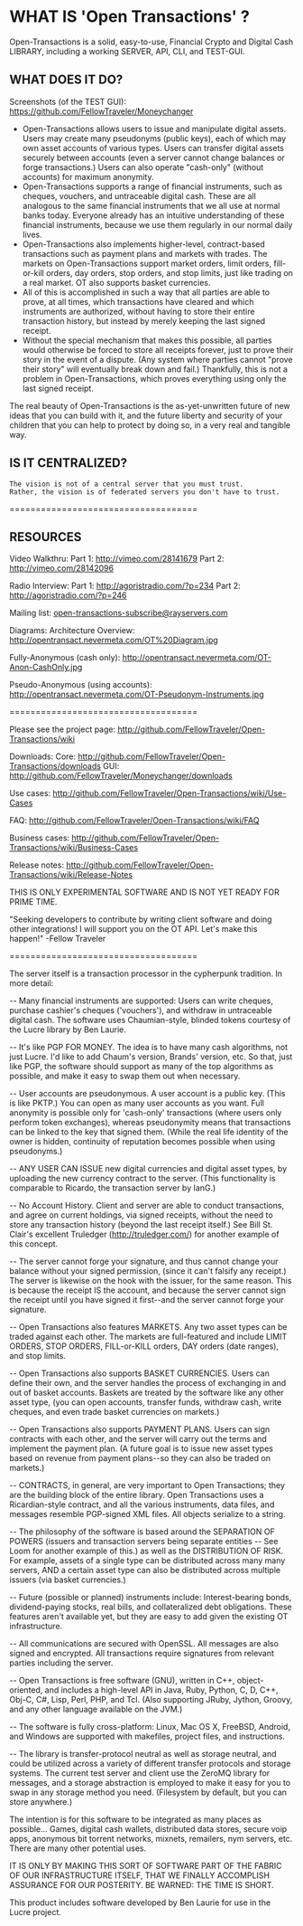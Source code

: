 
WHAT IS 'Open Transactions' ?
====================================

Open-Transactions is a solid, easy-to-use, Financial Crypto and Digital Cash LIBRARY, including a working SERVER, API, CLI, and TEST-GUI.

## WHAT DOES IT DO?

Screenshots (of the TEST GUI):
https://github.com/FellowTraveler/Moneychanger

 * Open-Transactions allows users to issue and manipulate digital assets. Users may create many pseudonyms (public keys), each of which may own asset accounts of various types. Users can transfer digital assets securely between accounts (even a server cannot change balances or forge transactions.) Users can also operate "cash-only" (without accounts) for maximum anonymity.
 * Open-Transactions supports a range of financial instruments, such as cheques, vouchers, and untraceable digital cash. These are all analogous to the same financial instruments that we all use at normal banks today. Everyone already has an intuitive understanding of these financial instruments, because we use them regularly in our normal daily lives.
 * Open-Transactions also implements higher-level, contract-based transactions such as payment plans and markets with trades. The markets on Open-Transactions support market orders, limit orders, fill-or-kill orders, day orders, stop orders, and stop limits, just like trading on a real market. OT also supports basket currencies.
 * All of this is accomplished in such a way that all parties are able to prove, at all times, which transactions have cleared and which instruments are authorized, without having to store their entire transaction history, but instead by merely keeping the last signed receipt. 
 * Without the special mechanism that makes this possible, all parties would otherwise be forced to store all receipts forever, just to prove their story in the event of a dispute. (Any system where parties cannot "prove their story" will eventually break down and fail.) Thankfully, this is not a problem in Open-Transactions, which proves everything using only the last signed receipt.

The real beauty of Open-Transactions is the as-yet-unwritten future of new ideas that you can build with it, and the future liberty and security of your children that you can help to protect by doing so, in a very real and tangible way.

## IS IT CENTRALIZED?

	The vision is not of a central server that you must trust.
	Rather, the vision is of federated servers you don't have to trust.

====================================

## RESOURCES

Video Walkthru:
Part 1: http://vimeo.com/28141679
Part 2: http://vimeo.com/28142096

Radio Interview:
Part 1: http://agoristradio.com/?p=234
Part 2: http://agoristradio.com/?p=246

Mailing list:
open-transactions-subscribe@rayservers.com

Diagrams:
Architecture Overview: http://opentransact.nevermeta.com/OT%20Diagram.jpg

Fully-Anonymous (cash only): http://opentransact.nevermeta.com/OT-Anon-CashOnly.jpg

Pseudo-Anonymous (using accounts): http://opentransact.nevermeta.com/OT-Pseudonym-Instruments.jpg

====================================

Please see the project page:
http://github.com/FellowTraveler/Open-Transactions/wiki

Downloads:
Core: http://github.com/FellowTraveler/Open-Transactions/downloads
GUI: http://github.com/FellowTraveler/Moneychanger/downloads

Use cases:
http://github.com/FellowTraveler/Open-Transactions/wiki/Use-Cases

FAQ:
http://github.com/FellowTraveler/Open-Transactions/wiki/FAQ

Business cases:
http://github.com/FellowTraveler/Open-Transactions/wiki/Business-Cases

Release notes:
http://github.com/FellowTraveler/Open-Transactions/wiki/Release-Notes


THIS IS ONLY EXPERIMENTAL SOFTWARE AND IS NOT YET READY FOR PRIME TIME.


"Seeking developers to contribute by writing client software and
doing other integrations!  I will support you on the OT API. Let's
make this happen!" -Fellow Traveler


====================================


The server itself is a transaction processor in the cypherpunk
tradition. In more detail:

-- Many financial instruments are supported: Users can write
cheques, purchase cashier's cheques ('vouchers'), and withdraw in
untraceable digital cash. The software uses Chaumian-style, blinded
tokens courtesy of the Lucre library by Ben Laurie.

-- It's like PGP FOR MONEY. The idea is to have many cash
algorithms, not just Lucre. I'd like to add Chaum's version, Brands'
version, etc. So that, just like PGP, the software should support as
many of the top algorithms as possible, and make it easy to swap
them out when necessary.

-- User accounts are pseudonymous. A user account is a public key.
(This is like PKTP.) You can open as many user accounts as you want.
Full anonymity is possible only for 'cash-only' transactions (where
users only perform token exchanges), whereas pseudonymity means that
transactions can be linked to the key that signed them. (While the
real life identity of the owner is hidden, continuity of reputation
becomes possible when using pseudonyms.)

-- ANY USER CAN ISSUE new digital currencies and digital asset
types, by uploading the new currency contract to the server. (This
functionality is comparable to Ricardo, the transaction server by
IanG.)

-- No Account History. Client and server are able to conduct
transactions, and agree on current holdings, via signed receipts,
without the need to store any transaction history (beyond the
last receipt itself.) See Bill St. Clair's excellent Truledger
(http://truledger.com/) for another example of this concept.

-- The server cannot forge your signature, and thus cannot change
your balance without your signed permission, (since it can't falsify
any receipt.) The server is likewise on the hook with the issuer, for
the same reason. This is because the receipt IS the account, and
because the server cannot sign the receipt until you have signed it
first--and the server cannot forge your signature.

-- Open Transactions also features MARKETS. Any two asset types can
be traded against each other. The markets are full-featured and
include LIMIT ORDERS, STOP ORDERS, FILL-or-KILL orders, DAY orders
(date ranges), and stop limits.

-- Open Transactions also supports BASKET CURRENCIES. Users can
define their own, and the server handles the process of exchanging
in and out of basket accounts. Baskets are treated by the software
like any other asset type, (you can open accounts, transfer funds,
withdraw cash, write cheques, and even trade basket currencies on
markets.)

-- Open Transactions also supports PAYMENT PLANS. Users can sign
contracts with each other, and the server will carry out the terms
and implement the payment plan. (A future goal is to issue new asset
types based on revenue from payment plans--so they can also be
traded on markets.)

-- CONTRACTS, in general, are very important to Open Transactions;
they are the building block of the entire library. Open Transactions
uses a Ricardian-style contract, and all the various instruments,
data files, and messages resemble PGP-signed XML files. All objects
serialize to a string.

-- The philosophy of the software is based around the SEPARATION OF
POWERS (issuers and transaction servers being separate entities --
See Loom for another example of this.) as well as the DISTRIBUTION
OF RISK. For example, assets of a single type can be distributed
across many many servers, AND a certain asset type can also be
distributed across multiple issuers (via basket currencies.)

-- Future (possible or planned) instruments include:
Interest-bearing bonds, dividend-paying stocks, real bills, and 
collateralized debt obligations. These features aren't available yet,
but they are easy to add given the existing OT infrastructure.

-- All communications are secured with OpenSSL. All messages are
also signed and encrypted. All transactions require signatures from
relevant parties including the server.

-- Open Transactions is free software (GNU), written in C++,
object-oriented, and includes a high-level API in Java, Ruby,
Python, C, D, C++, Obj-C, C#, Lisp, Perl, PHP, and Tcl. (Also
supporting JRuby, Jython, Groovy, and any other language available
on the JVM.)

-- The software is fully cross-platform: Linux, Mac OS X, FreeBSD,
Android, and Windows are supported with makefiles, project files,
and instructions.

-- The library is transfer-protocol neutral as well as storage
neutral, and could be utilized across a variety of different
transfer protocols and storage systems. The current test server and
client use the ZeroMQ library for messages, and a storage abstraction
is employed to make it easy for you to swap in any storage method
you need. (Filesystem by default, but you can store anywhere.)

The intention is for this software to be integrated as many places
as possible... Games, digital cash wallets, distributed data stores,
secure voip apps, anonymous bit torrent networks, mixnets,
remailers, nym servers, etc. There are many other potential uses.

IT IS ONLY BY MAKING THIS SORT OF SOFTWARE PART OF THE FABRIC OF
OUR INFRASTRUCTURE ITSELF, THAT WE FINALLY ACCOMPLISH ASSURANCE FOR
OUR POSTERITY. BE WARNED: THE TIME IS SHORT.

This product includes software developed by Ben Laurie for use in
the Lucre project.




 
